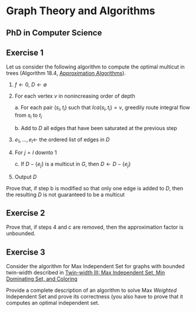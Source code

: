 # Graph Theory and Algorithms
## PhD in Computer Science



## Exercise 1

Let us consider the following algorithm to compute the optimal multicut in trees (Algorithm 18.4, [Approximation Algorithms](https://doi.org/10.1007/978-3-662-04565-7)).

1.  $f\gets 0$, $D\gets \emptyset$
2.  For each vertex $v$ in nonincreasing order of depth
    
    a.    For each pair $(s_i, t_i)$ such that $lca(s_i, t_i) = v$, greedily route integral flow from $s_i$ to $t_i$
    
    b.    Add to $D$ all edges that have been saturated at the previous step

3.  $e_1, \ldots , e_l \gets$ the ordered list of edges in $D$
4.  For $j=l$ downto $1$

    c.    If $D-\{e_j\}$ is a multicut in $G$, then $D\gets D-\{e_j\}$

5.  Output $D$


Prove that, if step b is modified so that only one edge is added to $D$, then the resulting $D$ is not guaranteed to be a multicut

## Exercise 2

Prove that, if steps 4 and c are removed, then the approximation factor is unbounded.

## Exercise 3

Consider the algorithm for Max Independent Set for graphs with bounded twin-width described in [Twin-width III: Max Independent Set, Min Dominating Set, and Coloring](http://arxiv.org/abs/2007.14161)

Provide a complete description of an algorithm to solve Max *Weighted* Independent Set and prove its correctness (you also have to prove that it computes an optimal independent set.
